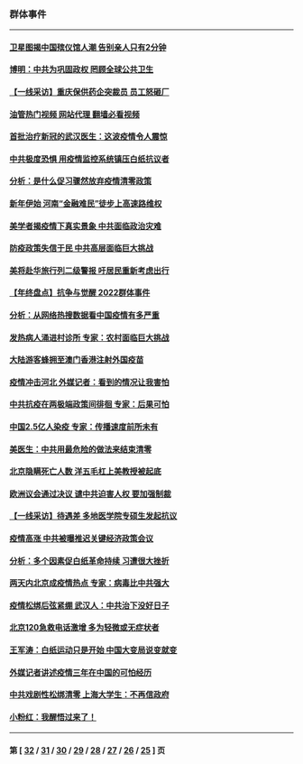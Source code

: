 ### 群体事件
---
#### [卫星图揭中国殡仪馆人潮 告别亲人只有2分钟](../../pages/ncid279/n13904053.md?01131245) 
#### [博明：中共为巩固政权 罔顾全球公共卫生](../../pages/ncid279/n13901752.md?01131245) 
#### [【一线采访】重庆保供药企突裁员 员工怒砸厂](../../pages/ncid279/n13901673.md?01131245) 
#### [油管热门视频 网站代理 翻墙必看视频](http://138.2.39.72:81/youtube.html?epic-marker?01131245)
#### [首批治疗新冠的武汉医生：这波疫情令人震惊](../../pages/ncid279/n13900313.md?01131245) 
#### [中共极度恐惧 用疫情监控系统镇压白纸抗议者](../../pages/ncid279/n13900225.md?01131245) 
#### [分析：是什么促习骤然放弃疫情清零政策](../../pages/ncid279/n13899652.md?01131245) 
#### [新年伊始 河南“金融难民”徒步上高速路维权](../../pages/ncid279/n13897842.md?01131245) 
#### [美学者揭疫情下真实景象 中共面临政治灾难](../../pages/ncid279/n13896569.md?01131245) 
#### [防疫政策失信于民 中共高层面临巨大挑战](../../pages/ncid279/n13894627.md?01131245) 
#### [美将赴华旅行列二级警报 吁居民重新考虑出行](../../pages/ncid279/n13894518.md?01131245) 
#### [【年终盘点】抗争与觉醒 2022群体事件](../../pages/ncid279/n13888314.md?01131245) 
#### [分析：从网络热搜数据看中国疫情有多严重](../../pages/ncid279/n13893186.md?01131245) 
#### [发热病人涌进村诊所 专家：农村面临巨大挑战](../../pages/ncid279/n13892271.md?01131245) 
#### [大陆游客蜂拥至澳门香港注射外国疫苗](../../pages/ncid279/n13892276.md?01131245) 
#### [疫情冲击河北 外媒记者：看到的情况让我害怕](../../pages/ncid279/n13891260.md?01131245) 
#### [中共抗疫在两极端政策间徘徊 专家：后果可怕](../../pages/ncid279/n13891235.md?01131245) 
#### [中国2.5亿人染疫 专家：传播速度前所未有](../../pages/ncid279/n13890708.md?01131245) 
#### [美医生：中共用最危险的做法来结束清零](../../pages/ncid279/n13889983.md?01131245) 
#### [北京隐瞒死亡人数 洋五毛杠上美教授被起底](../../pages/ncid279/n13886904.md?01131245) 
#### [欧洲议会通过决议 谴中共迫害人权 要加强制裁](../../pages/ncid279/n13885670.md?01131245) 
#### [【一线采访】待遇差 多地医学院专硕生发起抗议](../../pages/ncid279/n13883914.md?01131245) 
#### [疫情高涨 中共被曝推迟关键经济政策会议](../../pages/ncid279/n13884170.md?01131245) 
#### [分析：多个因素促白纸革命持续 习遭很大挫折](../../pages/ncid279/n13872455.md?01131245) 
#### [两天内北京成疫情热点 专家：病毒比中共强大](../../pages/ncid279/n13883440.md?01131245) 
#### [疫情松绑后弦紧绷 武汉人：中共治下没好日子](../../pages/ncid279/n13882348.md?01131245) 
#### [北京120急救电话激增 多为轻微或无症状者](../../pages/ncid279/n13882340.md?01131245) 
#### [王军涛：白纸运动只是开始 中国大变局说变就变](../../pages/ncid279/n13882183.md?01131245) 
#### [外媒记者讲述疫情三年在中国的可怕经历](../../pages/ncid279/n13881853.md?01131245) 
#### [中共戏剧性松绑清零 上海大学生：不再信政府](../../pages/ncid279/n13880836.md?01131245) 
#### [小粉红：我醒悟过来了！](../../pages/ncid279/n13881756.md?01131245) 

---
#### 第 [ [32](./32.md?01131245) / [31](./31.md?01131245) / [30](./30.md?01131245) / [29](./29.md?01131245) / [28](./28.md?01131245) / [27](./27.md?01131245) / [26](./26.md?01131245) / [25](./25.md?01131245) ] 页
